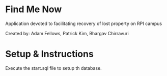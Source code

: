 # Find Me Now
 Application devoted to facilitating recovery of lost property on RPI campus
 
 
 Created by: Adam Fellows, Patrick Kim, Bhargav Chirravuri
# Setup & Instructions
 Execute the start.sql file to setup th database.
 
